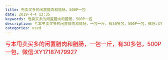 ```yaml
---
title: 甩卖买多的闲置腊肉和腊肠，500P一包
date: 2019-4-4 13:35
keywords: 甩卖买多的闲置腊肉和腊肠，500P一包
description: 亏本甩卖买多的闲置腊肉和腊肠，一包一斤，有30多包，500P一包，微信:XY17187479927
categories: used
---
```

<td class="t_f" id="postmessage_3392064">

<font size="4"><font color="#ff0000">亏本甩卖买多的闲置腊肉和腊肠，一包一斤，有30多包，500P一包，微信:XY17187479927</font></font><br/>
<br/>
</td>
